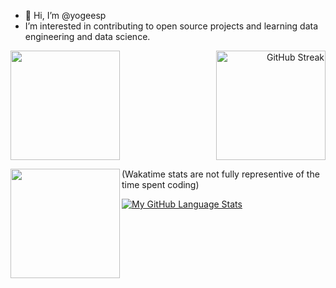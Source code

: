- 👋 Hi, I’m @yogeesp
- I’m interested in contributing to open source projects and learning data engineering and data science.


<!---
kaleido484/kaleido484 is a ✨ special ✨ repository because its `README.md` (this file) appears on your GitHub profile.
You can click the Preview link to take a look at your changes.
--->
<a href="https://github.com/anuraghazra/github-readme-stats">
  <img height=175 align="left" src="https://github-readme-stats.vercel.app/api?username=yogeesp&theme=algolia&rank_icon=percentile" />
</a>
<p align="right">
<a href="https://git.io/streak-stats"><img height=175 src="https://streak-stats.demolab.com?user=yogeesp&theme=algolia" alt="GitHub Streak" /></a>
</p>


<a href="https://github.com/anuraghazra/github-readme-stats">
<img height=175 align="left" src="https://github-readme-stats.vercel.app/api/wakatime?username=yogeesp&theme=algolia&layout=compact" />
</a>
(Wakatime stats are not fully representive of the time spent coding)


[![My GitHub Language Stats](https://github-readme-stats.vercel.app/api/top-langs/?username=yogeesp&langs_count=5&theme=algolia&layout=pie)]()
